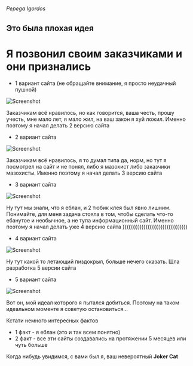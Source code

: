 ###### Pepega Igordos

## Это была плохая идея

# Я позвонил своим заказчиками и они признались

* 1 вариант сайта (не обращайте внимание, я просто неудачный пушной)

![Screenshot](https://i.postimg.cc/rm5SyyMV/old-and-bad.png)

Заказчикам всё нравилось, но как говорится, ваша честь, прошу учесть, мне мало лет, я мало жил, на ваш закон я хуй ложил. Именно поэтому я начал делать 2 версию сайта

* 2 вариант сайта

![Screenshot](https://i.postimg.cc/YSv6ZK93/cool-and-good.png)

Заказчикам всё нравилось, я то думал типа да, норм, но тут я посмотрел на сайт и не понял, либо я мазохист либо заказчики мазохисты. Именно поэтому я начал делать 3 версию сайта

* 3 вариант сайта

![Screenshot](https://i.postimg.cc/FsFJw5CL/rock-and-roll.png)

Ну тут мы знали, что я еблан, и 2 тюбик клея был явно лишним. Понимайте, для меня задача стояла в том, чтобы сделать что-то ебанутое и необычное, а не тупа информационный сайт. Именно поэтому я начал делать уже 4 версию сайта ))))))))))))))))))))))))))))))))))

* 4 вариант сайта

![Screenshot](https://i.postimg.cc/fbM4fCRD/i-zaebavsya.png)

Ну тут какой то летающий пиздокрыл, больше нечего сказать. Шла разработка 5 версии сайта

* 5 вариант сайта

![Screenshot](https://i.postimg.cc/Gh0bskGh/joker-cat.png)

Вот он, мой идеал которого я пытался добиться. Поэтому на таком идеальном моменте я советую остановиться...

Кстати немного интересных фактов
* 1 факт - я еблан (это и так всем понятно)
* 2 факт - все эти сайты создавались на протяжении 5 месяцев или чуть больше

Когда нибудь увидимся, с вами был я, ваш невероятный <b>Joker Cat</b>
